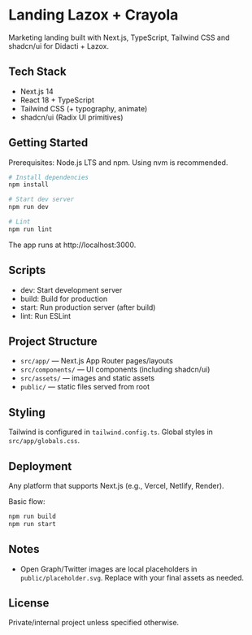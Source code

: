 # Landing Lazox + Crayola

Marketing landing built with Next.js, TypeScript, Tailwind CSS and shadcn/ui for Didacti + Lazox.

## Tech Stack

- Next.js 14
- React 18 + TypeScript
- Tailwind CSS (+ typography, animate)
- shadcn/ui (Radix UI primitives)

## Getting Started

Prerequisites: Node.js LTS and npm. Using nvm is recommended.

```bash
# Install dependencies
npm install

# Start dev server
npm run dev

# Lint
npm run lint
```

The app runs at http://localhost:3000.

## Scripts

- dev: Start development server
- build: Build for production
- start: Run production server (after build)
- lint: Run ESLint

## Project Structure

- `src/app/` — Next.js App Router pages/layouts
- `src/components/` — UI components (including shadcn/ui)
- `src/assets/` — images and static assets
- `public/` — static files served from root

## Styling

Tailwind is configured in `tailwind.config.ts`. Global styles in `src/app/globals.css`.

## Deployment

Any platform that supports Next.js (e.g., Vercel, Netlify, Render).

Basic flow:
```bash
npm run build
npm run start
```

## Notes

- Open Graph/Twitter images are local placeholders in `public/placeholder.svg`. Replace with your final assets as needed.

## License

Private/internal project unless specified otherwise.
